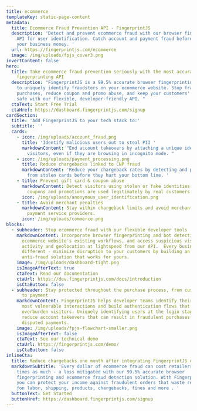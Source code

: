 ```yaml
---
title: ecommerce
templateKey: static-page-content
metadata:
  title: Ecommerce Fraud Prevention API - FingerprintJS
  description: 'Detect and prevent ecommerce fraud with our browser fingerprinting
    API for user identification. Catch account and payment fraud before it costs
    your business money. '
  url: https://fingerprintjs.com/ecommerce
  image: /img/uploads/fpjs_cover3.png
invertContent: false
hero:
  title: Take ecommerce fraud prevention seriously with the most accurate browser
    fingerprinting API
  description: "FingerprintJS is a 99.5% accurate browser fingerprinting tool used
    to uniquely identify fraudsters on your ecommerce website. Stop fraudulent
    purchases, reduce coupon and promo abuse, and keep your customers' accounts
    safe with our flexible, developer-friendly API. "
  ctaText: Start Free Trial
  ctaHref: https://dashboard.fingerprintjs.com/signup
cardSection:
  title: 'Add FingerprintJS to your tech stack to:'
  subtitle: ''
  cards:
    - icon: /img/uploads/account_fraud.png
      title: 'Identify malicious users out to steal PII '
      markdownContent: "End account takeovers by attaching a unique identity to your website's
        visitors, even if they are browsing in incognito mode. "
    - icon: /img/uploads/payment_processing.png
      title: Reduce chargebacks linked to CNP fraud
      markdownContent: 'Reduce your chargeback rates by detecting and preventing purchases
        from stolen cards before they hurt your bottom line. '
    - title: Prevent gift card & coupon abuse
      markdownContent: Detect visitors using stolen or fake identities to ensure that your
        coupons and promotions are used legitimately by real customers.
      icon: /img/uploads/anonymous_user_identification.png
    - title: Avoid merchant penalties
      markdownContent: Stay within chargeback limits and avoid merchant penalties imposed by
        payment service providers.
      icon: /img/uploads/commerce.png
blocks:
  - subheader: Stop ecommerce fraud with our flexible developer tools
    markdownContent: Incorporate browser fingerprinting and bot detection into your
      ecommerce website's existing workflows, and access suspicious visitor
      activity and geolocation at lightspeed from our API.  Every business is
      different - minimize disruption to your customers by building an
      anti-fraud solution that works for yours.
    image: /img/uploads/dashboard-tight.png
    isImageAfterText: true
    ctaText: Read our documentation
    ctaUrl: https://dev.fingerprintjs.com/docs/introduction
    isCtaButton: false
  - subheader: Stay protected throughout the purchase process, from customer login
      to payment
    markdownContent: FingerprintJS helps developer teams identify their ecommerce site's
      most vulnerable interactions and build authentication flows that won't
      overburden visitors. Uniquely identifying users at the login stage will
      reduce account takeovers that can result in fraudulent purchases and
      disputed payments.
    image: /img/uploads/fpjs-flowchart-smaller.png
    isImageAfterText: false
    ctaText: See our technical demo
    ctaUrl: https://fingerprintjs.com/demo/
    isCtaButton: false
inlineCta:
  title: Reduce chargebacks one month after integrating FingerprintJS on your website.
  markdownSubtitle: 'Every dollar of ecommerce fraud can cost retailers between 3 to 4
    times as much - a loss mitigated with our 99.5% accurate browser
    fingerprinting and ecommerce fraud detection solution. With FingerprintJS,
    you can protect your income against fraudulent orders that waste resources
    ƒon labor, shipping, products, chargebacks, fines and more . '
  buttonText: Get Started
  buttonHref: https://dashboard.fingerprintjs.com/signup
---
```

